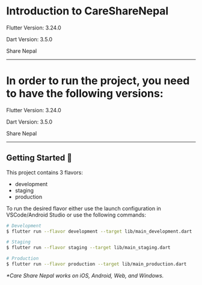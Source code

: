 # Introduction to CareShareNepal


Flutter Version: 3.24.0

 Dart Version: 3.5.0

 Share Nepal

---

# In order to run the project, you need to have the following versions: 


Flutter Version: 3.24.0

 Dart Version: 3.5.0

 Share Nepal

---

## Getting Started 🚀

This project contains 3 flavors:

- development
- staging
- production

To run the desired flavor either use the launch configuration in VSCode/Android Studio or use the following commands:

```sh
# Development
$ flutter run --flavor development --target lib/main_development.dart

# Staging
$ flutter run --flavor staging --target lib/main_staging.dart

# Production
$ flutter run --flavor production --target lib/main_production.dart
```

_\*Care Share Nepal works on iOS, Android, Web, and Windows._
